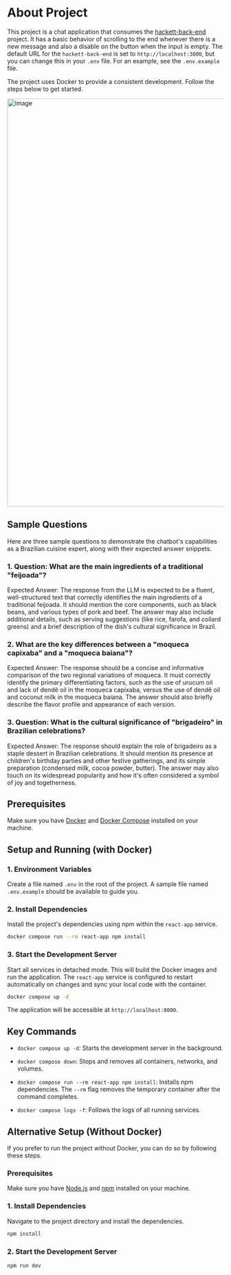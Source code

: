 # About Project

This project is a chat application that consumes the [hackett-back-end](https://github.com/andreifigueiredo/hackett-back-end) project. It has a basic behavior of scrolling to the end whenever there is a new message and also a disable on the button when the input is empty. The default URL for the `hackett-back-end` is set to `http://localhost:3000`, but you can change this in your `.env` file. For an example, see the `.env.example` file.

The project uses Docker to provide a consistent development. Follow the steps below to get started.

<img width="1919" height="949" alt="image" src="https://github.com/user-attachments/assets/d6f7dfce-4f46-4f84-a91a-6919a86aa3c0" />

## Sample Questions

Here are three sample questions to demonstrate the chatbot's capabilities as a Brazilian cuisine expert, along with their expected answer snippets.

### 1. Question: What are the main ingredients of a traditional "feijoada"?

Expected Answer: The response from the LLM is expected to be a fluent, well-structured text that correctly identifies the main ingredients of a traditional feijoada. It should mention the core components, such as black beans, and various types of pork and beef. The answer may also include additional details, such as serving suggestions (like rice, farofa, and collard greens) and a brief description of the dish's cultural significance in Brazil.

### 2. What are the key differences between a "moqueca capixaba" and a "moqueca baiana"?

Expected Answer: The response should be a concise and informative comparison of the two regional variations of moqueca. It must correctly identify the primary differentiating factors, such as the use of urucum oil and lack of dendê oil in the moqueca capixaba, versus the use of dendê oil and coconut milk in the moqueca baiana. The answer should also briefly describe the flavor profile and appearance of each version.

### 3. Question: What is the cultural significance of "brigadeiro" in Brazilian celebrations?

Expected Answer: The response should explain the role of brigadeiro as a staple dessert in Brazilian celebrations. It should mention its presence at children's birthday parties and other festive gatherings, and its simple preparation (condensed milk, cocoa powder, butter). The answer may also touch on its widespread popularity and how it's often considered a symbol of joy and togetherness.

## Prerequisites

Make sure you have [Docker](https://www.docker.com/get-started) and [Docker Compose](https://docs.docker.com/compose/install/) installed on your machine.

## Setup and Running (with Docker)

### 1. Environment Variables

Create a file named `.env` in the root of the project. A sample file named `.env.example` should be available to guide you.

### 2. Install Dependencies

Install the project's dependencies using npm within the `react-app` service.

```Bash
docker compose run --rm react-app npm install
```

### 3. Start the Development Server

Start all services in detached mode. This will build the Docker images and run the application. The `react-app` service is configured to restart automatically on changes and sync your local code with the container.

```Bash
docker compose up -d
```

The application will be accessible at `http://localhost:8000`.

## Key Commands

* `docker compose up -d`: Starts the development server in the background.

* `docker compose down`: Stops and removes all containers, networks, and volumes.

* `docker compose run --rm react-app npm install`: Installs npm dependencies. The `--rm` flag removes the temporary container after the command completes.

* `docker compose logs -f`: Follows the logs of all running services.

## Alternative Setup (Without Docker)

If you prefer to run the project without Docker, you can do so by following these steps.

### Prerequisites

Make sure you have [Node.js](https://nodejs.org/) and [npm](https://www.npmjs.com/) installed on your machine.

### 1. Install Dependencies

Navigate to the project directory and install the dependencies.

```Bash
npm install
```

### 2. Start the Development Server

```Bash
npm run dev
```
